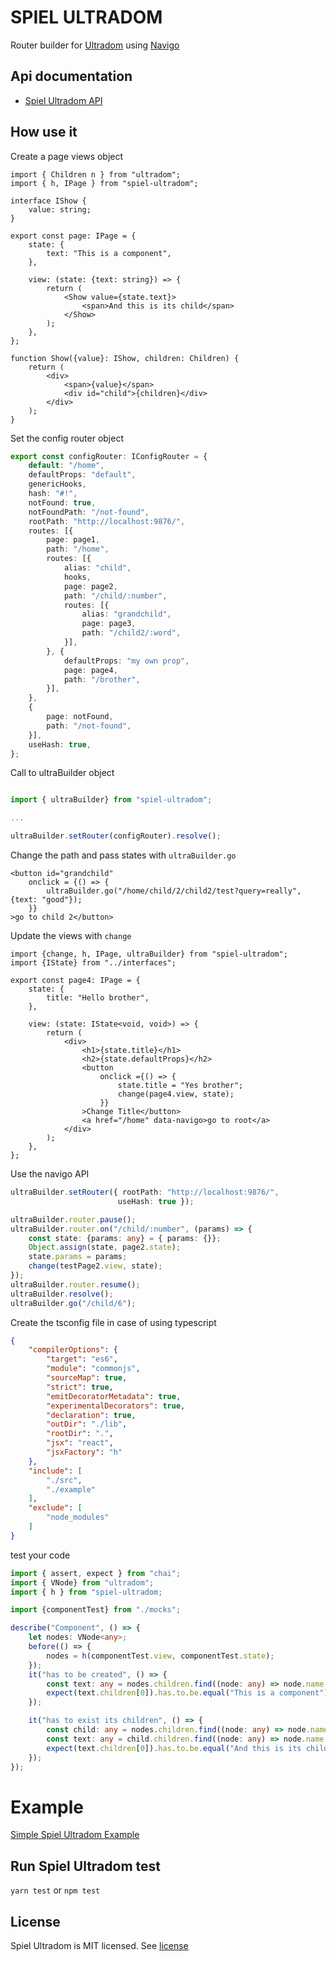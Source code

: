 # SPIEL ULTRADOM

Router builder for [Ultradom](https://github.com/jorgebucaran/ultradom) using [Navigo](https://github.com/krasimir/navigo)

## Api documentation

* [Spiel Ultradom API](https://spieljs.github.io/spiel-ultradom)

## How use it

Create a page views object

```tsx
import { Children n } from "ultradom";
import { h, IPage } from "spiel-ultradom";

interface IShow {
    value: string;
}

export const page: IPage = {
    state: {
        text: "This is a component",
    },

    view: (state: {text: string}) => {
        return (
            <Show value={state.text}>
                <span>And this is its child</span>
            </Show>
        );
    },
};

function Show({value}: IShow, children: Children) {
    return (
        <div>
            <span>{value}</span>
            <div id="child">{children}</div>
        </div>
    );
}
```

Set the config router object

```typescript
export const configRouter: IConfigRouter = {
    default: "/home",
    defaultProps: "default",
    genericHooks,
    hash: "#!",
    notFound: true,
    notFoundPath: "/not-found",
    rootPath: "http://localhost:9876/",
    routes: [{
        page: page1,
        path: "/home",
        routes: [{
            alias: "child",
            hooks,
            page: page2,
            path: "/child/:number",
            routes: [{
                alias: "grandchild",
                page: page3,
                path: "/child2/:word",
            }],
        }, {
            defaultProps: "my own prop",
            page: page4,
            path: "/brother",
        }],
    },
    {
        page: notFound,
        path: "/not-found",
    }],
    useHash: true,
};
```

Call to ultraBuilder object

```typescript

import { ultraBuilder} from "spiel-ultradom";

...

ultraBuilder.setRouter(configRouter).resolve();

```

Change the path and pass states with `ultraBuilder.go`

```tsx
<button id="grandchild"
    onclick = {() => {
        ultraBuilder.go("/home/child/2/child2/test?query=really", {text: "good"});
    }}
>go to child 2</button>
```

Update the views with `change`

```tsx
import {change, h, IPage, ultraBuilder} from "spiel-ultradom";
import {IState} from "../interfaces";

export const page4: IPage = {
    state: {
        title: "Hello brother",
    },

    view: (state: IState<void, void>) => {
        return (
            <div>
                <h1>{state.title}</h1>
                <h2>{state.defaultProps}</h2>
                <button
                    onclick ={() => {
                        state.title = "Yes brother";
                        change(page4.view, state);
                    }}
                >Change Title</button>
                <a href="/home" data-navigo>go to root</a>
            </div>
        );
    },
};
```

Use the navigo API

```typescript
ultraBuilder.setRouter({ rootPath: "http://localhost:9876/",
                        useHash: true });

ultraBuilder.router.pause();
ultraBuilder.router.on("/child/:number", (params) => {
    const state: {params: any} = { params: {}};
    Object.assign(state, page2.state);
    state.params = params;
    change(testPage2.view, state);
});
ultraBuilder.router.resume();
ultraBuilder.resolve();
ultraBuilder.go("/child/6");
```

Create the tsconfig file in case of using typescript

```json
{
    "compilerOptions": {
        "target": "es6",
        "module": "commonjs",
        "sourceMap": true,
        "strict": true,
        "emitDecoratorMetadata": true,
        "experimentalDecorators": true,
        "declaration": true,
        "outDir": "./lib",
        "rootDir": ".",
        "jsx": "react",
        "jsxFactory": "h"
    },
    "include": [
        "./src",
        "./example"
    ],
    "exclude": [
        "node_modules"
    ]
}
```

test your code

```typescript
import { assert, expect } from "chai";
import { VNode} from "ultradom";
import { h } from "spiel-ultradom;

import {componentTest} from "./mocks";

describe("Component", () => {
    let nodes: VNode<any>;
    before(() => {
        nodes = h(componentTest.view, componentTest.state);
    });
    it("has to be created", () => {
        const text: any = nodes.children.find((node: any) => node.name === "span");
        expect(text.children[0]).has.to.be.equal("This is a component");
    });

    it("has to exist its children", () => {
        const child: any = nodes.children.find((node: any) => node.name === "div");
        const text: any = child.children.find((node: any) => node.name === "span");
        expect(text.children[0]).has.to.be.equal("And this is its child");
    });
});
```

# Example

[Simple Spiel Ultradom Example](https://github.com/spiel-examples/simple-spiel-ultradom-example)

## Run Spiel Ultradom test

`yarn test` or `npm test`

## License

Spiel Ultradom is MIT licensed. See [license](README.md)